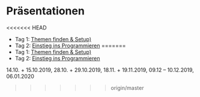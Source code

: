 # Präsentationen

<<<<<<< HEAD
- Tag 1: [Themen finden & Setup)](http://bit.ly/Tag1_CAS_Datenjournalismus)
- Tag 2: [Einstieg ins Programmieren](http://bit.ly/Tag2CASDatenjournalismus)
=======
- Tag 1: [Themen finden & Setup)](http://bit.ly/Tag1_CAS_Datenjournalismus_19_20)
- Tag 2: [Einstieg ins Programmieren](https://docs.google.com/presentation/d/1bZlZK43ldkf39hGnx_KR5KpDoj8N_Z9P1c3u0_VrEMY/)


14.10. + 15.10.2019, 28.10. + 29.10.2019, 18.11. + 19.11.2019, 09.12 – 10.12.2019, 06.01.2020
>>>>>>> origin/master
